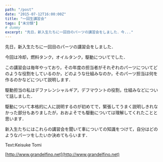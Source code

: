 ```yaml
---
path: "/post"
date: "2015-07-12T16:00:00Z"
title: "一回生講習会"
tags: ["未分類"]
# dummy
excerpt: "先日，新入生たちに一回目のパーツの講習会をしました．今..."
---
```




[](12-1.jpg)

先日，新入生たちに一回目のパーツの講習会をしました．

今回は冷却，燃料タンク，オイルタンク，駆動についてでした．

この講習会は毎年やっており，その年度の担当者がそれぞれのパーツについてどのような役割をしているのか，どのような仕組みなのか，そのパーツ担当は何を作るのかなどについて説明します．

駆動担当の私はデファレンシャルギア，デフマウントの役割，仕組みなどについて話しました．

駆動について本格的に人に説明するのが初めてで，緊張してうまく説明しきれなかった部分もありましたが，おおよそでも駆動については理解してくれたことと思います．

新入生たちにはこれらの講習会を聞いて車についての知識をつけて，自分はどのようなパーツをしたいか決めてもらいます．

Text:Keisuke Tomi

[http://www.grandelfino.net](http://www.grandelfino.net)

